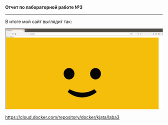 **Отчет по лабораторной работе №3**
***
В итоге мой сайт выглядит так:

![skrin](https://github.com/Kc0va/suzenOS/blob/master/laba%203/image/skrin.jpg?raw=true)

https://cloud.docker.com/repository/docker/kjata/laba3
